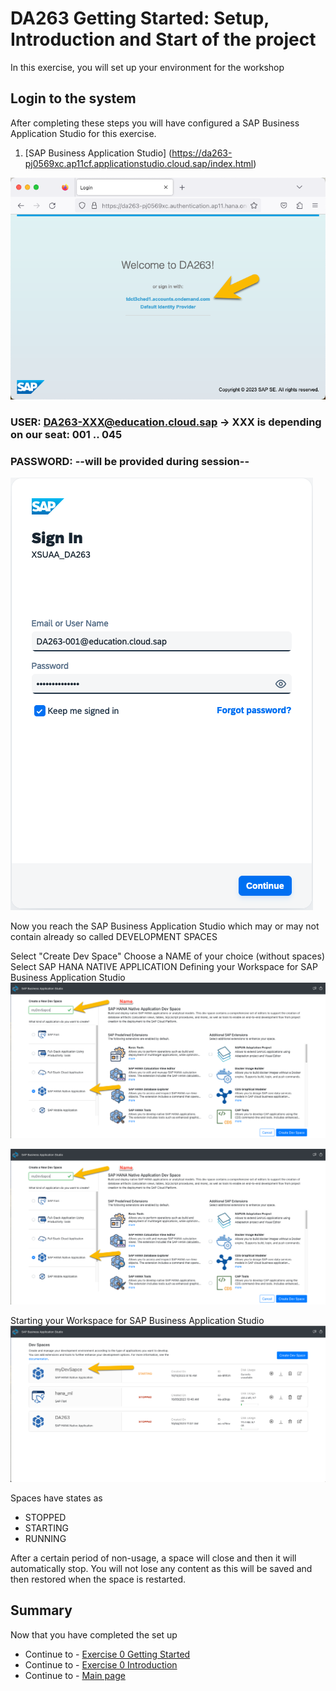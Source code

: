# DA263 Getting Started: Setup, Introduction and Start of the project

In this exercise, you will set up your environment for the workshop

## Login to the system

After completing these steps you will have configured a SAP Business Application Studio for this exercise.

1. [SAP Business Application Studio] (<https://da263-pj0569xc.ap11cf.applicationstudio.cloud.sap/index.html>)

![](/Exercises_Content/9_0_HC_Intro/IMAGES_DA263/LoginScreen.png)

### USER:       <DA263-XXX@education.cloud.sap>    -> XXX is depending on our seat: 001 .. 045

### PASSWORD:   --will be provided during session-- 

![](/Exercises_Content/9_0_HC_Intro/IMAGES_DA263/Credentials.png)

Now you reach the SAP Business Application Studio which may or may not contain already so called DEVELOPMENT SPACES

Select "Create Dev Space"
Choose a NAME of your choice (without spaces)
Select SAP HANA NATIVE APPLICATION
Defining your Workspace for SAP Business Application Studio ![Define BAS](/Exercises_Content/9_0_HC_Intro/IMAGES_DA263/GETTING_STARTED/BAS_1_1_0_BAS_DEFINE.png)

![](/Exercises_Content/9_0_HC_Intro/IMAGES_DA263/MyDevSpace.png)

Starting your Workspace for SAP Business Application Studio ![Start BAS](/Exercises_Content/9_0_HC_Intro/IMAGES_DA263/GETTING_STARTED/BAS_1_1_1_BAS_START.png)

Spaces have states as

- STOPPED
- STARTING
- RUNNING

After a certain period of non-usage, a space will close and then it will automatically stop. 
You will not lose any content as this will be saved and then restored when the space is restarted.

## Summary

Now that you have completed the set up

- Continue to - [Exercise 0 Getting Started](/Exercises_Content/9_0_HC_Intro/1_BAS_Getting_Started.md)
- Continue to - [Exercise 0 Introduction](/Exercises_Content/9_0_HC_Intro/2_BAS_Introduction.md)
- Continue to - [Main page](../../README.md)
